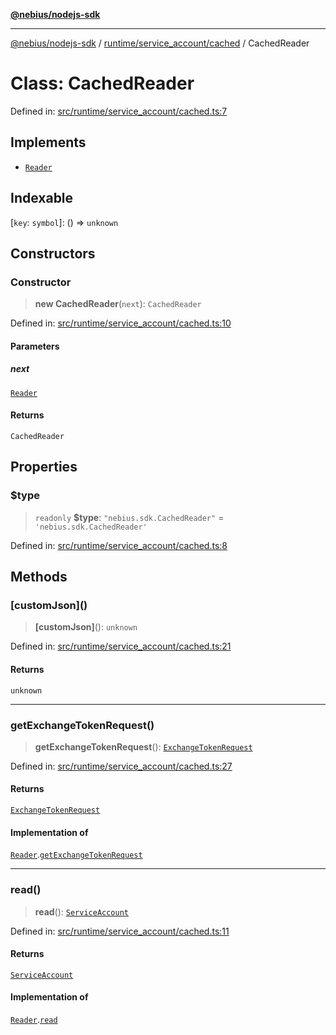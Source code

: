 [**@nebius/nodejs-sdk**](../../../../README.md)

***

[@nebius/nodejs-sdk](../../../../README.md) / [runtime/service\_account/cached](../README.md) / CachedReader

# Class: CachedReader

Defined in: [src/runtime/service\_account/cached.ts:7](https://github.com/nebius/nodejs-sdk/blob/a37d220b2851e3bf0d396cb03828d544f584df45/src/runtime/service_account/cached.ts#L7)

## Implements

- [`Reader`](../../service_account/interfaces/Reader.md)

## Indexable

\[`key`: `symbol`\]: () => `unknown`

## Constructors

### Constructor

> **new CachedReader**(`next`): `CachedReader`

Defined in: [src/runtime/service\_account/cached.ts:10](https://github.com/nebius/nodejs-sdk/blob/a37d220b2851e3bf0d396cb03828d544f584df45/src/runtime/service_account/cached.ts#L10)

#### Parameters

##### next

[`Reader`](../../service_account/interfaces/Reader.md)

#### Returns

`CachedReader`

## Properties

### $type

> `readonly` **$type**: `"nebius.sdk.CachedReader"` = `'nebius.sdk.CachedReader'`

Defined in: [src/runtime/service\_account/cached.ts:8](https://github.com/nebius/nodejs-sdk/blob/a37d220b2851e3bf0d396cb03828d544f584df45/src/runtime/service_account/cached.ts#L8)

## Methods

### \[customJson\]()

> **\[customJson\]**(): `unknown`

Defined in: [src/runtime/service\_account/cached.ts:21](https://github.com/nebius/nodejs-sdk/blob/a37d220b2851e3bf0d396cb03828d544f584df45/src/runtime/service_account/cached.ts#L21)

#### Returns

`unknown`

***

### getExchangeTokenRequest()

> **getExchangeTokenRequest**(): [`ExchangeTokenRequest`](../../../../api/nebius/iam/v1/interfaces/ExchangeTokenRequest.md)

Defined in: [src/runtime/service\_account/cached.ts:27](https://github.com/nebius/nodejs-sdk/blob/a37d220b2851e3bf0d396cb03828d544f584df45/src/runtime/service_account/cached.ts#L27)

#### Returns

[`ExchangeTokenRequest`](../../../../api/nebius/iam/v1/interfaces/ExchangeTokenRequest.md)

#### Implementation of

[`Reader`](../../service_account/interfaces/Reader.md).[`getExchangeTokenRequest`](../../service_account/interfaces/Reader.md#getexchangetokenrequest)

***

### read()

> **read**(): [`ServiceAccount`](../../service_account/classes/ServiceAccount.md)

Defined in: [src/runtime/service\_account/cached.ts:11](https://github.com/nebius/nodejs-sdk/blob/a37d220b2851e3bf0d396cb03828d544f584df45/src/runtime/service_account/cached.ts#L11)

#### Returns

[`ServiceAccount`](../../service_account/classes/ServiceAccount.md)

#### Implementation of

[`Reader`](../../service_account/interfaces/Reader.md).[`read`](../../service_account/interfaces/Reader.md#read)
